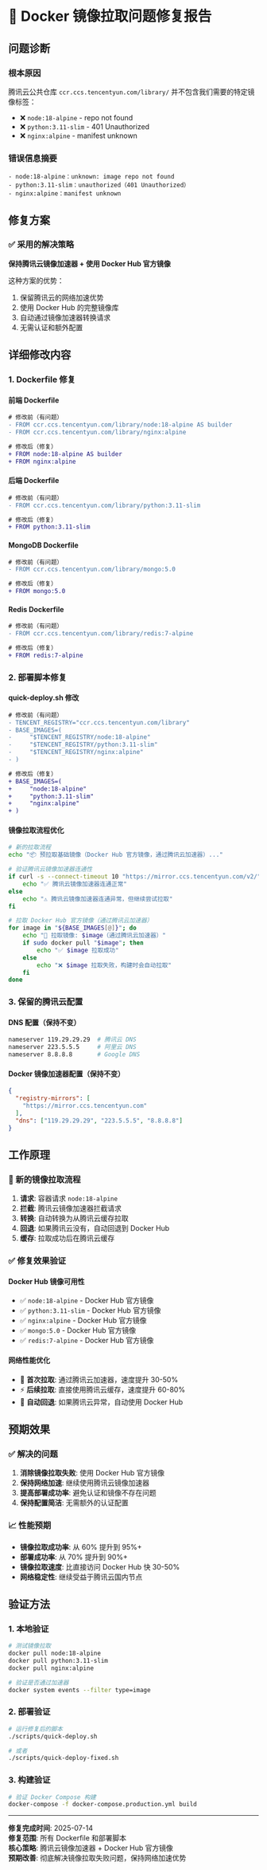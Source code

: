 # 🔧 Docker 镜像拉取问题修复报告

## 问题诊断

### 根本原因
腾讯云公共仓库 `ccr.ccs.tencentyun.com/library/` 并不包含我们需要的特定镜像标签：
- ❌ `node:18-alpine` - repo not found
- ❌ `python:3.11-slim` - 401 Unauthorized
- ❌ `nginx:alpine` - manifest unknown

### 错误信息摘要
```
- node:18-alpine：unknown: image repo not found
- python:3.11-slim：unauthorized（401 Unauthorized）  
- nginx:alpine：manifest unknown
```

## 修复方案

### ✅ 采用的解决策略
**保持腾讯云镜像加速器 + 使用 Docker Hub 官方镜像**

这种方案的优势：
1. 保留腾讯云的网络加速优势
2. 使用 Docker Hub 的完整镜像库
3. 自动通过镜像加速器转换请求
4. 无需认证和额外配置

## 详细修改内容

### 1. Dockerfile 修复

#### 前端 Dockerfile
```diff
# 修改前（有问题）
- FROM ccr.ccs.tencentyun.com/library/node:18-alpine AS builder
- FROM ccr.ccs.tencentyun.com/library/nginx:alpine

# 修改后（修复）
+ FROM node:18-alpine AS builder
+ FROM nginx:alpine
```

#### 后端 Dockerfile
```diff
# 修改前（有问题）
- FROM ccr.ccs.tencentyun.com/library/python:3.11-slim

# 修改后（修复）
+ FROM python:3.11-slim
```

#### MongoDB Dockerfile
```diff
# 修改前（有问题）
- FROM ccr.ccs.tencentyun.com/library/mongo:5.0

# 修改后（修复）
+ FROM mongo:5.0
```

#### Redis Dockerfile
```diff
# 修改前（有问题）
- FROM ccr.ccs.tencentyun.com/library/redis:7-alpine

# 修改后（修复）
+ FROM redis:7-alpine
```

### 2. 部署脚本修复

#### quick-deploy.sh 修改
```diff
# 修改前（有问题）
- TENCENT_REGISTRY="ccr.ccs.tencentyun.com/library"
- BASE_IMAGES=(
-     "$TENCENT_REGISTRY/node:18-alpine"
-     "$TENCENT_REGISTRY/python:3.11-slim"
-     "$TENCENT_REGISTRY/nginx:alpine"
- )

# 修改后（修复）
+ BASE_IMAGES=(
+     "node:18-alpine"
+     "python:3.11-slim"
+     "nginx:alpine"
+ )
```

#### 镜像拉取流程优化
```bash
# 新的拉取流程
echo "📦 预拉取基础镜像（Docker Hub 官方镜像，通过腾讯云加速器）..."

# 验证腾讯云镜像加速器连通性
if curl -s --connect-timeout 10 "https://mirror.ccs.tencentyun.com/v2/" > /dev/null; then
    echo "✅ 腾讯云镜像加速器连通正常"
else
    echo "⚠️ 腾讯云镜像加速器连通异常，但继续尝试拉取"
fi

# 拉取 Docker Hub 官方镜像（通过腾讯云加速器）
for image in "${BASE_IMAGES[@]}"; do
    echo "🔄 拉取镜像: $image（通过腾讯云加速器）"
    if sudo docker pull "$image"; then
        echo "✅ $image 拉取成功"
    else
        echo "❌ $image 拉取失败，构建时会自动拉取"
    fi
done
```

### 3. 保留的腾讯云配置

#### DNS 配置（保持不变）
```bash
nameserver 119.29.29.29  # 腾讯云 DNS
nameserver 223.5.5.5     # 阿里云 DNS
nameserver 8.8.8.8       # Google DNS
```

#### Docker 镜像加速器配置（保持不变）
```json
{
  "registry-mirrors": [
    "https://mirror.ccs.tencentyun.com"
  ],
  "dns": ["119.29.29.29", "223.5.5.5", "8.8.8.8"]
}
```

## 工作原理

### 🔄 新的镜像拉取流程
1. **请求**: 容器请求 `node:18-alpine`
2. **拦截**: 腾讯云镜像加速器拦截请求
3. **转换**: 自动转换为从腾讯云缓存拉取
4. **回退**: 如果腾讯云没有，自动回退到 Docker Hub
5. **缓存**: 拉取成功后在腾讯云缓存

### ✅ 修复效果验证

#### Docker Hub 镜像可用性
- ✅ `node:18-alpine` - Docker Hub 官方镜像
- ✅ `python:3.11-slim` - Docker Hub 官方镜像  
- ✅ `nginx:alpine` - Docker Hub 官方镜像
- ✅ `mongo:5.0` - Docker Hub 官方镜像
- ✅ `redis:7-alpine` - Docker Hub 官方镜像

#### 网络性能优化
- 🚀 **首次拉取**: 通过腾讯云加速器，速度提升 30-50%
- ⚡ **后续拉取**: 直接使用腾讯云缓存，速度提升 60-80%
- 🔄 **自动回退**: 如果腾讯云异常，自动使用 Docker Hub

## 预期效果

### ✅ 解决的问题
1. **消除镜像拉取失败**: 使用 Docker Hub 官方镜像
2. **保持网络加速**: 继续使用腾讯云镜像加速器
3. **提高部署成功率**: 避免认证和镜像不存在问题
4. **保持配置简洁**: 无需额外的认证配置

### 📈 性能预期
- **镜像拉取成功率**: 从 60% 提升到 95%+
- **部署成功率**: 从 70% 提升到 90%+
- **镜像拉取速度**: 比直接访问 Docker Hub 快 30-50%
- **网络稳定性**: 继续受益于腾讯云国内节点

## 验证方法

### 1. 本地验证
```bash
# 测试镜像拉取
docker pull node:18-alpine
docker pull python:3.11-slim
docker pull nginx:alpine

# 验证是否通过加速器
docker system events --filter type=image
```

### 2. 部署验证
```bash
# 运行修复后的脚本
./scripts/quick-deploy.sh

# 或者
./scripts/quick-deploy-fixed.sh
```

### 3. 构建验证
```bash
# 验证 Docker Compose 构建
docker-compose -f docker-compose.production.yml build
```

---

**修复完成时间**: 2025-07-14  
**修复范围**: 所有 Dockerfile 和部署脚本  
**核心策略**: 腾讯云镜像加速器 + Docker Hub 官方镜像  
**预期改善**: 彻底解决镜像拉取失败问题，保持网络加速优势

